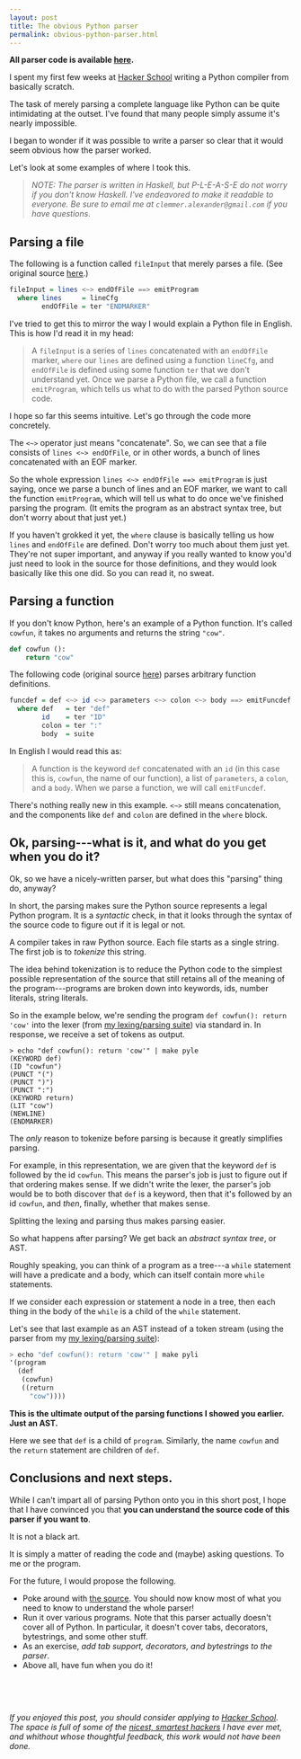 ```yaml
---
layout: post
title: The obvious Python parser
permalink: obvious-python-parser.html
---
```



**All parser code is available [here](https://github.com/hausdorff/pyli/blob/master/src/Parser.hs).**

I spent my first few weeks at [Hacker School](https://www.hackerschool.com/) writing a Python compiler from basically scratch.

The task of merely parsing a complete language like Python can be quite intimidating at the outset. I've found that many people simply assume it's nearly impossible.

I began to wonder if it was possible to write a parser so clear that it would seem obvious how the parser worked.

Let's look at some examples of where I took this.

> *NOTE: The parser is written in Haskell, but P-L-E-A-S-E do not worry if you don't know Haskell. I've endeavored to make it readable to everyone. Be sure to email me at `clemmer.alexander@gmail.com` if you have questions.*
<p></p>


## Parsing a file

The following is a function called `fileInput` that merely parses a file. (See original source [here](https://github.com/hausdorff/pyli/blob/master/src/Parser.hs#L28).)

```haskell
fileInput = lines <~> endOfFile ==> emitProgram
  where lines     = lineCfg
        endOfFile = ter "ENDMARKER"
```

I've tried to get this to mirror the way I would explain a Python file in English. This is how I'd read it in my head:

> A `fileInput` is a series of `lines` concatenated with an `endOfFile` marker, `where` our `lines` are defined using a function `lineCfg`, and `endOfFile` is defined using some function `ter` that we don't understand yet. Once we parse a Python file, we call a function `emitProgram`, which tells us what to do with the parsed Python source code.

I hope so far this seems intuitive. Let's go through the code more concretely.

The `<~>` operator just means "concatenate". So, we can see that a file consists of `lines <~> endOfFile`, or in other words, a bunch of lines concatenated with an EOF marker.

So the whole expression `lines <~> endOfFile ==> emitProgram` is just saying, once we parse a bunch of lines and an EOF marker, we want to call the function `emitProgram`, which will tell us what to do once we've finished parsing the program. (It emits the program as an abstract syntax tree, but don't worry about that just yet.)

If you haven't grokked it yet, the `where` clause is basically telling us how `lines` and `endOfFile` are defined. Don't worry too much about them just yet. They're not super important, and anyway if you really wanted to know you'd just need to look in the source for those definitions, and they would look basically like this one did. So you can read it, no sweat.


## Parsing a function

If you don't know Python, here's an example of a Python function. It's called `cowfun`, it takes no arguments and returns the string `"cow"`.

```python
def cowfun ():
    return "cow"
```

The following code (original source [here](https://github.com/hausdorff/pyli/blob/master/src/Parser.hs#L42)) parses arbitrary function definitions.

```haskell
funcdef = def <~> id <~> parameters <~> colon <~> body ==> emitFuncdef
  where def   = ter "def"
        id    = ter "ID"
        colon = ter ":"
        body  = suite
```

In English I would read this as:

> A function is the keyword `def` concatenated with an `id` (in this case this is, `cowfun`, the name of our function), a list of `parameters`, a `colon`, and a `body`. When we parse a function, we will call `emitFuncdef`.

There's nothing really new in this example. `<~>` still means concatenation, and the components like `def` and `colon` are defined in the `where` block.

## Ok, parsing---what is it, and what do you get when you do it?

Ok, so we have a nicely-written parser, but what does this "parsing" thing do, anyway?

In short, the parsing makes sure the Python source represents a legal Python program. It is a *syntactic* check, in that it looks through the syntax of the source code to figure out if it is legal or not.

A compiler takes in raw Python source. Each file starts as a single string. The first job is to *tokenize* this string.

The idea behind tokenization is to reduce the Python code to the simplest possible representation of the source that still retains all of the meaning of the program---programs are broken down into keywords, ids, number literals, string literals.

So in the example below, we're sending the program `def cowfun(): return 'cow'` into the lexer (from [my lexing/parsing suite](https://github.com/hausdorff/pyli)) via standard in. In response, we receive a set of tokens as output.

```
> echo "def cowfun(): return 'cow'" | make pyle
(KEYWORD def)
(ID "cowfun")
(PUNCT "(")
(PUNCT ")")
(PUNCT ":")
(KEYWORD return)
(LIT "cow")
(NEWLINE)
(ENDMARKER)
```

The *only* reason to tokenize before parsing is because it greatly simplifies parsing.

For example, in this representation, we are given that the keyword `def` is followed by the id `cowfun`. This means the parser's job is just to figure out if that ordering makes sense. If we didn't write the lexer, the parser's job would be to both discover that `def` is a keyword, then that it's followed by an id `cowfun`, and *then*, finally, whether that makes sense.

Splitting the lexing and parsing thus makes parsing easier.

So what happens after parsing? We get back an *abstract syntax tree*, or AST.

Roughly speaking, you can think of a program as a tree---a `while` statement will have a predicate and a body, which can itself contain more `while` statements.

If we consider each expression or statement a node in a tree, then each thing in the body of the `while` is a child of the `while` statement.

Let's see that last example as an AST instead of a token stream (using the parser from my [my lexing/parsing suite](https://github.com/hausdorff/pyli)):

```scheme
> echo "def cowfun(): return 'cow'" | make pyli
'(program
  (def
   (cowfun)
   ((return
     "cow"))))
```

**This is the ultimate output of the parsing functions I showed you earlier. Just an AST.**

Here we see that `def` is a child of `program`. Similarly, the name `cowfun` and the `return` statement are children of `def`.

## Conclusions and next steps.

While I can't impart all of parsing Python onto you in this short post, I hope that I have convinced you that **you can understand the source code of this parser if you want to**.

It is not a black art.

It is simply a matter of reading the code and (maybe) asking questions. To me or the program.

For the future, I would propose the following.

* Poke around with [the source](https://github.com/hausdorff/pyli/blob/master/src/Parser.hs). You should now know most of what you need to know to understand the whole parser!
* Run it over various programs. Note that this parser actually doesn't cover all of Python. In particular, it doesn't cover tabs, decorators, bytestrings, and some other stuff.
* As an exercise, *add tab support, decorators, and bytestrings to the parser*.
* Above all, have fun when you do it!

<p></p><br/>
<p></p><br/>

*If you enjoyed this post, you should consider applying to [Hacker School](https://www.hackerschool.com/). The space is full of some of the [nicest, smartest hackers](https://www.hackerschool.com/residents) I have ever met, and whithout whose thoughtful feedback, this work would not have been done.*


<p></p><br/>
<p></p><br/>































